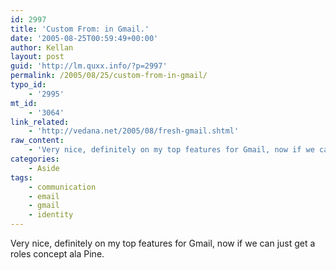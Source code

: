 ```yaml
---
id: 2997
title: 'Custom From: in Gmail.'
date: '2005-08-25T00:59:49+00:00'
author: Kellan
layout: post
guid: 'http://lm.quxx.info/?p=2997'
permalink: /2005/08/25/custom-from-in-gmail/
typo_id:
    - '2995'
mt_id:
    - '3064'
link_related:
    - 'http://vedana.net/2005/08/fresh-gmail.shtml'
raw_content:
    - 'Very nice, definitely on my top features for Gmail, now if we can just get a roles concept ala Pine.'
categories:
    - Aside
tags:
    - communication
    - email
    - gmail
    - identity
---
```


Very nice, definitely on my top features for Gmail, now if we can just get a roles concept ala Pine.